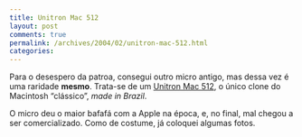 ```yaml
---
title: Unitron Mac 512
layout: post
comments: true
permalink: /archives/2004/02/unitron-mac-512.html
categories:
---
```

Para o desespero da patroa, consegui outro micro antigo, mas dessa vez é uma raridade **mesmo**. Trata-se de um [Unitron Mac 512][1], o único clone do Macintosh &#8220;clássico&#8221;, *made in Brazil*.

O micro deu o maior bafafá com a Apple na época, e, no final, mal chegou a ser comercializado. Como de costume, já coloquei algumas fotos.

 [1]: /mac512.html